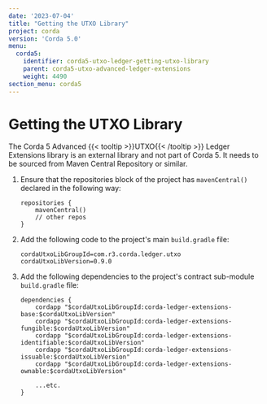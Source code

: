```yaml
---
date: '2023-07-04'
title: "Getting the UTXO Library"
project: corda
version: 'Corda 5.0'
menu:
  corda5:
    identifier: corda5-utxo-ledger-getting-utxo-library
    parent: corda5-utxo-advanced-ledger-extensions
    weight: 4490
section_menu: corda5
---
```


# Getting the UTXO Library

The Corda 5 Advanced {{< tooltip >}}UTXO{{< /tooltip >}} Ledger Extensions library is an external library and not part of Corda 5. It needs to be sourced
from Maven Central Repository or similar.

1. Ensure that the repositories block of the project has `mavenCentral()` declared in the following way:

   ```
   repositories {
       mavenCentral()
       // other repos
   }
   ```

2. Add the following code to the project's main `build.gradle` file:

   ```
   cordaUtxoLibGroupId=com.r3.corda.ledger.utxo
   cordaUtxoLibVersion=0.9.0
   ```

3. Add the following dependencies to the project's contract sub-module `build.gradle` file:

   ```
   dependencies {
       cordapp "$cordaUtxoLibGroupId:corda-ledger-extensions-base:$cordaUtxoLibVersion"
       cordapp "$cordaUtxoLibGroupId:corda-ledger-extensions-fungible:$cordaUtxoLibVersion"
       cordapp "$cordaUtxoLibGroupId:corda-ledger-extensions-identifiable:$cordaUtxoLibVersion"
       cordapp "$cordaUtxoLibGroupId:corda-ledger-extensions-issuable:$cordaUtxoLibVersion"
       cordapp "$cordaUtxoLibGroupId:corda-ledger-extensions-ownable:$cordaUtxoLibVersion"

       ...etc.
   }
   ```
